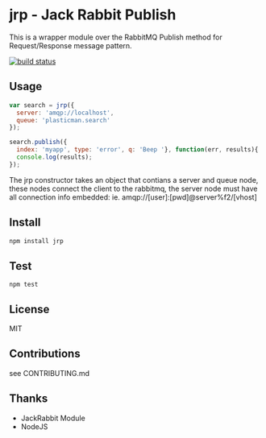 # jrp - Jack Rabbit Publish

This is a wrapper module over the RabbitMQ Publish method for Request/Response message pattern.

[![build status](https://secure.travis-ci.org/twilson63/jrp.png)](http://travis-ci.org/twilson63/jrp)

## Usage

``` js
var search = jrp({
  server: 'amqp://localhost',
  queue: 'plasticman.search'
});

search.publish({
  index: 'myapp', type: 'error', q: 'Beep '}, function(err, results){
  console.log(results);
});
```

The jrp constructor takes an object that contians a server and queue node, these nodes connect the client to the rabbitmq, the server node must have all connection info embedded: ie. amqp://[user]:[pwd]@server%f2/[vhost]

## Install

``` sh
npm install jrp
```

## Test

```
npm test
```

## License

MIT

## Contributions

see CONTRIBUTING.md

## Thanks

* JackRabbit Module
* NodeJS
